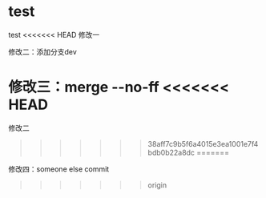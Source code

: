 # test
test
<<<<<<< HEAD
修改一

修改二：添加分支dev

修改三：merge --no-ff
<<<<<<< HEAD
=======

修改二
>>>>>>> 38aff7c9b5f6a4015e3ea1001e7f4bdb0b22a8dc
=======

修改四：someone else commit
>>>>>>> origin
